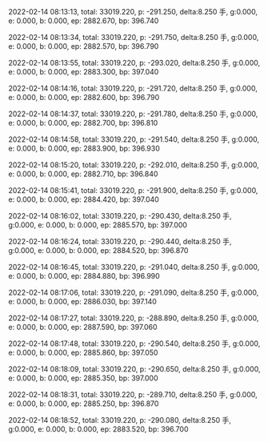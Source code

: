 2022-02-14 08:13:13, total: 33019.220, p: -291.250, delta:8.250 手, g:0.000, e: 0.000, b: 0.000, ep: 2882.670, bp: 396.740

2022-02-14 08:13:34, total: 33019.220, p: -291.750, delta:8.250 手, g:0.000, e: 0.000, b: 0.000, ep: 2882.570, bp: 396.790

2022-02-14 08:13:55, total: 33019.220, p: -293.020, delta:8.250 手, g:0.000, e: 0.000, b: 0.000, ep: 2883.300, bp: 397.040

2022-02-14 08:14:16, total: 33019.220, p: -291.720, delta:8.250 手, g:0.000, e: 0.000, b: 0.000, ep: 2882.600, bp: 396.790

2022-02-14 08:14:37, total: 33019.220, p: -291.780, delta:8.250 手, g:0.000, e: 0.000, b: 0.000, ep: 2882.700, bp: 396.810

2022-02-14 08:14:58, total: 33019.220, p: -291.540, delta:8.250 手, g:0.000, e: 0.000, b: 0.000, ep: 2883.900, bp: 396.930

2022-02-14 08:15:20, total: 33019.220, p: -292.010, delta:8.250 手, g:0.000, e: 0.000, b: 0.000, ep: 2882.710, bp: 396.840

2022-02-14 08:15:41, total: 33019.220, p: -291.900, delta:8.250 手, g:0.000, e: 0.000, b: 0.000, ep: 2884.420, bp: 397.040

2022-02-14 08:16:02, total: 33019.220, p: -290.430, delta:8.250 手, g:0.000, e: 0.000, b: 0.000, ep: 2885.570, bp: 397.000

2022-02-14 08:16:24, total: 33019.220, p: -290.440, delta:8.250 手, g:0.000, e: 0.000, b: 0.000, ep: 2884.520, bp: 396.870

2022-02-14 08:16:45, total: 33019.220, p: -291.040, delta:8.250 手, g:0.000, e: 0.000, b: 0.000, ep: 2884.880, bp: 396.990

2022-02-14 08:17:06, total: 33019.220, p: -291.090, delta:8.250 手, g:0.000, e: 0.000, b: 0.000, ep: 2886.030, bp: 397.140

2022-02-14 08:17:27, total: 33019.220, p: -288.890, delta:8.250 手, g:0.000, e: 0.000, b: 0.000, ep: 2887.590, bp: 397.060

2022-02-14 08:17:48, total: 33019.220, p: -290.540, delta:8.250 手, g:0.000, e: 0.000, b: 0.000, ep: 2885.860, bp: 397.050

2022-02-14 08:18:09, total: 33019.220, p: -290.650, delta:8.250 手, g:0.000, e: 0.000, b: 0.000, ep: 2885.350, bp: 397.000

2022-02-14 08:18:31, total: 33019.220, p: -289.710, delta:8.250 手, g:0.000, e: 0.000, b: 0.000, ep: 2885.250, bp: 396.870

2022-02-14 08:18:52, total: 33019.220, p: -290.080, delta:8.250 手, g:0.000, e: 0.000, b: 0.000, ep: 2883.520, bp: 396.700